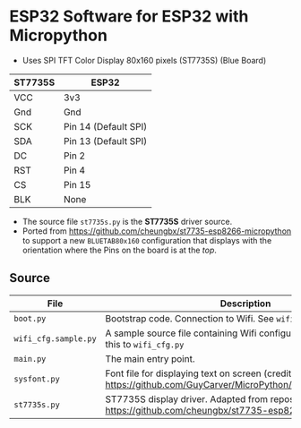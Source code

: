 # ESP32 Software for ESP32 with Micropython

* Uses SPI TFT Color Display 80x160 pixels (ST7735S) (Blue Board)

| ST7735S | ESP32
| -- | --
| VCC | 3v3
| Gnd | Gnd
| SCK | Pin 14 (Default SPI)
| SDA | Pin 13 (Default SPI)
| DC | Pin 2
| RST | Pin 4
| CS | Pin 15
| BLK | None

* The source file `st7735s.py` is the **ST7735S** driver source.
* Ported from https://github.com/cheungbx/st7735-esp8266-micropython to support a new `BLUETAB80x160` configuration that displays with the orientation where the Pins on the board is at the *top*.

## Source
| File | Description
|--|--
| `boot.py` | Bootstrap code. Connection to Wifi. See `wifi_cfg.sample.py`
| `wifi_cfg.sample.py` | A sample source file containing Wifi configuration. Should rename this to `wifi_cfg.py`
| `main.py` | The main entry point.
| `sysfont.py` | Font file for displaying text on screen (credits: https://github.com/GuyCarver/MicroPython/tree/master/esp8266)
| `st7735s.py` | ST7735S display driver. Adapted from repository https://github.com/cheungbx/st7735-esp8266-micropython
